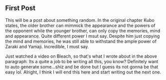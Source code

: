 ## First Post

This will be a post about something random.
In the original chapter Kubo states, the older brother can mimmick the appearance and the powers of the opponent while the younger brother, can only copy the memories, mind and appearance. Quite different power I msut say.
Despite him just copying the mind and memories, he was still able to withstand the ample power of Zaraki and Yamaji. Incredible, I must say.

Just watched a video on Bleach, so that's what I wrote about in the above paragraph. Its a quite a job to be writing all this, you know? Definitely want to auto generate some...shiz and be done but I guess its not gonna be
that easy lol. Alright, I think I will end this here and start writing out the next one.
